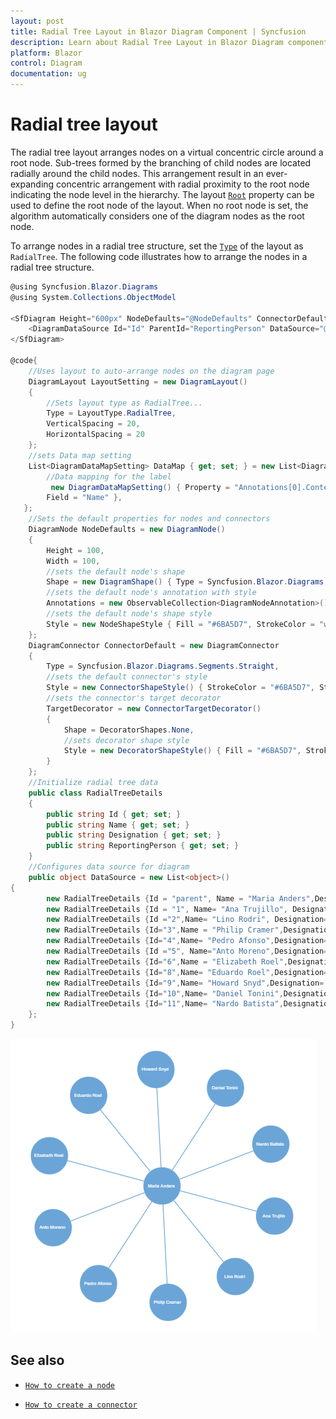 ```yaml
---
layout: post
title: Radial Tree Layout in Blazor Diagram Component | Syncfusion 
description: Learn about Radial Tree Layout in Blazor Diagram component of Syncfusion, and more details.
platform: Blazor
control: Diagram
documentation: ug
---
```


# Radial tree layout

The radial tree layout arranges nodes on a virtual concentric circle around a root node. Sub-trees formed by the branching of child nodes are located radially around the child nodes. This arrangement result in an ever-expanding concentric arrangement with radial proximity to the root node indicating the node level in the hierarchy. The layout [`Root`](https://help.syncfusion.com/cr/blazor/Syncfusion.Blazor.Diagrams.DiagramLayout.html#Syncfusion_Blazor_Diagrams_DiagramLayout_Root) property can be used to define the root node of the layout. When no root node is set, the algorithm automatically considers one of the diagram nodes as the root node.

To arrange nodes in a radial tree structure, set the [`Type`](https://help.syncfusion.com/cr/blazor/Syncfusion.Blazor.Diagrams.DiagramLayout.html#Syncfusion_Blazor_Diagrams_DiagramLayout_Type) of the layout as `RadialTree`. The following code illustrates how to arrange the nodes in a radial tree structure.

```csharp
@using Syncfusion.Blazor.Diagrams
@using System.Collections.ObjectModel

<SfDiagram Height="600px" NodeDefaults="@NodeDefaults" ConnectorDefaults="@ConnectorDefault" Layout="@LayoutSetting">
    <DiagramDataSource Id="Id" ParentId="ReportingPerson" DataSource="@DataSource" DataMapSettings="@DataMap"></DiagramDataSource>
</SfDiagram>

@code{
    //Uses layout to auto-arrange nodes on the diagram page
    DiagramLayout LayoutSetting = new DiagramLayout()
    {
        //Sets layout type as RadialTree...
        Type = LayoutType.RadialTree,
        VerticalSpacing = 20,
        HorizontalSpacing = 20
    };
    //sets Data map setting
    List<DiagramDataMapSetting> DataMap { get; set; } = new List<DiagramDataMapSetting>() {
        //Data mapping for the label
         new DiagramDataMapSetting() { Property = "Annotations[0].Content",
        Field = "Name" },
   };
    //Sets the default properties for nodes and connectors
    DiagramNode NodeDefaults = new DiagramNode()
    {
        Height = 100,
        Width = 100,
        //sets the default node's shape
        Shape = new DiagramShape() { Type = Syncfusion.Blazor.Diagrams.Shapes.Basic, BasicShape = BasicShapes.Ellipse },
        //sets the default node's annotation with style
        Annotations = new ObservableCollection<DiagramNodeAnnotation>() { new DiagramNodeAnnotation() { Id = "label1", Style = new AnnotationStyle() { Color = "white" } }, },
        //sets the default node's shape style
        Style = new NodeShapeStyle { Fill = "#6BA5D7", StrokeColor = "white", }
    };
    DiagramConnector ConnectorDefault = new DiagramConnector
    {
        Type = Syncfusion.Blazor.Diagrams.Segments.Straight,
        //sets the default connector's style
        Style = new ConnectorShapeStyle() { StrokeColor = "#6BA5D7", StrokeWidth = 2 },
        //sets the connector's target decorator
        TargetDecorator = new ConnectorTargetDecorator()
        {
            Shape = DecoratorShapes.None,
            //sets decorator shape style
            Style = new DecoratorShapeStyle() { Fill = "#6BA5D7", StrokeColor = "#6BA5D7", },
        }
    };
    //Initialize radial tree data
    public class RadialTreeDetails
    {
        public string Id { get; set; }
        public string Name { get; set; }
        public string Designation { get; set; }
        public string ReportingPerson { get; set; }
    }
    //Configures data source for diagram
    public object DataSource = new List<object>()
{
        new RadialTreeDetails {Id = "parent", Name = "Maria Anders",Designation =  "Managing Director", ReportingPerson = "" },
        new RadialTreeDetails {Id = "1", Name= "Ana Trujillo", Designation= "Project Manager", ReportingPerson= "parent" },
        new RadialTreeDetails {Id ="2",Name= "Lino Rodri", Designation="Project Manager",ReportingPerson= "parent" },
        new RadialTreeDetails {Id="3",Name = "Philip Cramer",Designation = "Project Manager",ReportingPerson= "parent" },
        new RadialTreeDetails {Id="4",Name= "Pedro Afonso",Designation= "Project Manager",ReportingPerson= "parent" },
        new RadialTreeDetails {Id ="5", Name="Anto Moreno",Designation= "Project Lead",ReportingPerson= "parent" },
        new RadialTreeDetails {Id="6",Name = "Elizabeth Roel",Designation= "Project Lead",ReportingPerson= "parent" },
        new RadialTreeDetails {Id="8",Name= "Eduardo Roel",Designation= "Project Lead",ReportingPerson= "parent" },
        new RadialTreeDetails {Id="9",Name= "Howard Snyd",Designation= "Project Lead",ReportingPerson= "parent" },
        new RadialTreeDetails {Id="10",Name= "Daniel Tonini",Designation= "Project Lead",ReportingPerson= "parent" },
        new RadialTreeDetails {Id="11",Name= "Nardo Batista",Designation= "Project Lead",ReportingPerson= "parent" },
    };
}
```

![Radial Tree](../images/radial-tree-layout.png)

## See also

* [`How to create a node`](../nodes/nodes)

* [`How to create a connector`](../connectors/connectors)
